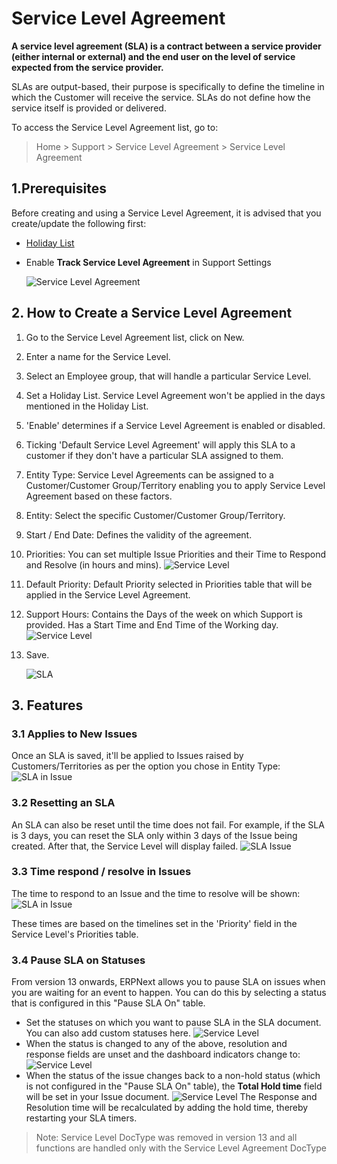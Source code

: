 <!-- add-breadcrumbs -->
# Service Level Agreement

**A service level agreement (SLA) is a contract between a service provider (either internal or external) and the end user on the level of service expected from the service provider.**

SLAs are output-based, their purpose is specifically to define the timeline in which the Customer will receive the service. SLAs do not define how the service itself is provided or delivered.

To access the Service Level Agreement list, go to:
> Home > Support > Service Level Agreement > Service Level Agreement

## 1.Prerequisites

Before creating and using a Service Level Agreement, it is advised that you create/update the following first:

* [Holiday List](/docs/user/manual/en/human-resources/holiday-list)

* Enable **Track Service Level Agreement** in Support Settings

    <img class="screenshot" alt="Service Level Agreement" src="{{docs_base_url}}/assets/img/support/sla-setting.png">

## 2. How to Create a Service Level Agreement
1. Go to the Service Level Agreement list, click on New.
1. Enter a name for the Service Level.
1. Select an Employee group, that will handle a particular Service Level.
1. Set a Holiday List. Service Level Agreement won't be applied in the days mentioned in the Holiday List.
1. 'Enable' determines if a Service Level Agreement is enabled or disabled.
1. Ticking 'Default Service Level Agreement' will apply this SLA to a customer if they don't have a particular SLA assigned to them.
1. Entity Type: Service Level Agreements can be assigned to a Customer/Customer Group/Territory enabling you to apply Service Level Agreement based on these factors.
1. Entity: Select the specific Customer/Customer Group/Territory.
1. Start / End Date: Defines the validity of the agreement.
1. Priorities: You can set multiple Issue Priorities and their Time to Respond and Resolve (in hours and mins).
    <img class="screenshot" alt="Service Level" src="{{docs_base_url}}/assets/img/support/priorities.png">
1. Default Priority: Default Priority selected in Priorities table that will be applied in the Service Level Agreement.
1. Support Hours: Contains the Days of the week on which Support is provided. Has a Start Time and End Time of the Working day.
    <img class="screenshot" alt="Service Level" src="{{docs_base_url}}/assets/img/support/sla.png">
1. Save.

    ![SLA](/docs/assets/img/support/sla.png)

## 3. Features
### 3.1 Applies to New Issues

Once an SLA is saved, it'll be applied to Issues raised by Customers/Territories as per the option you chose in Entity Type:
    ![SLA in Issue](/docs/assets/img/support/sla-issue.png)

### 3.2 Resetting an SLA
An SLA can also be reset until the time does not fail. For example, if the SLA is 3 days, you can reset the SLA only within 3 days of the Issue being created. After that, the Service Level will display failed.
    ![SLA Issue](/docs/assets/img/support/reset-sla.gif)

### 3.3 Time respond / resolve in Issues
The time to respond to an Issue and the time to resolve will be shown:
    ![SLA in Issue](/docs/assets/img/support/sla-in-issue.png)

These times are based on the timelines set in the 'Priority' field in the Service Level's Priorities table.


### 3.4 Pause SLA on Statuses
From version 13 onwards, ERPNext allows you to pause SLA on issues when you are waiting for an event to happen. You can do this by selecting a status that is configured in this "Pause SLA On" table.

* Set the statuses on which you want to pause SLA in the SLA document. You can also add custom statuses here.
    <img class="screenshot" alt="Service Level" src="{{docs_base_url}}/assets/img/support/pause-sla.png">
* When the status is changed to any of the above, resolution and response fields are unset and the dashboard indicators change to:
    <img class="screenshot" alt="Service Level" src="{{docs_base_url}}/assets/img/support/hold-indicator.png">
* When the status of the issue changes back to a non-hold status (which is not configured in the "Pause SLA On" table), the **Total Hold time** field will be set in your Issue document.
    <img class="screenshot" alt="Service Level" src="{{docs_base_url}}/assets/img/support/total-hold-time.png">
The Response and Resolution time will be recalculated by adding the hold time, thereby restarting your SLA timers.

> Note: Service Level DocType was removed in version 13 and all functions are handled only with the Service Level Agreement DocType